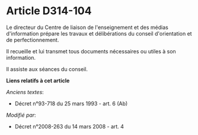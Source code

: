 # Article D314-104

Le directeur du            Centre de liaison de l'enseignement et des médias d'information  prépare les travaux et
délibérations du conseil d'orientation et de perfectionnement. 

Il recueille et lui transmet tous documents nécessaires ou utiles à son information. 

Il assiste aux séances du conseil.

**Liens relatifs à cet article**

_Anciens textes_:

  - Décret n°93-718 du 25 mars 1993 - art. 6 (Ab)

_Modifié par_:

  - Décret n°2008-263 du 14 mars 2008 - art. 4
